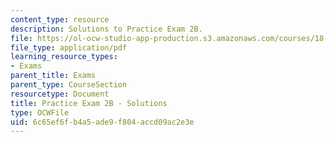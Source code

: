 ```yaml
---
content_type: resource
description: Solutions to Practice Exam 2B.
file: https://ol-ocw-studio-app-production.s3.amazonaws.com/courses/18-02-multivariable-calculus-fall-2007/6c65ef6fb4a5ade9f804accd09ac2e3e_prac2bsol.pdf
file_type: application/pdf
learning_resource_types:
- Exams
parent_title: Exams
parent_type: CourseSection
resourcetype: Document
title: Practice Exam 2B - Solutions
type: OCWFile
uid: 6c65ef6f-b4a5-ade9-f804-accd09ac2e3e
---
```

